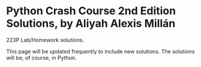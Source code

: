 # Python Crash Course 2nd Edition Solutions, by Aliyah Alexis Millán
223P Lab/Homework solutions.

This page will be updated frequently to include new solutions.
The solutions will be, of course, in Python.
